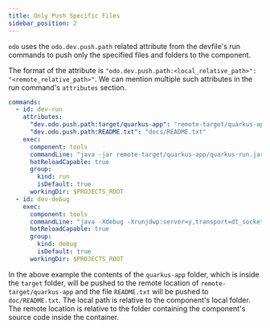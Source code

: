 ```yaml
---
title: Only Push Specific Files
sidebar_position: 2
---
```

`odo` uses the `odo.dev.push.path` related attribute from the devfile's run commands to push only the specified files and folders to the component.

The format of the attribute is `"odo.dev.push.path:<local_relative_path>": "<remote_relative_path>"`. We can mention multiple such attributes in the run command's `attributes` section.

```yaml
commands:
  - id: dev-run
    attributes:
      "dev.odo.push.path:target/quarkus-app": "remote-target/quarkus-app"
      "dev.odo.push.path:README.txt": "docs/README.txt"
    exec:
      component: tools
      commandLine: "java -jar remote-target/quarkus-app/quarkus-run.jar -Dquarkus.http.host=0.0.0.0"
      hotReloadCapable: true
      group:
        kind: run
        isDefault: true
      workingDir: $PROJECTS_ROOT
  - id: dev-debug
    exec:
      component: tools
      commandLine: "java -Xdebug -Xrunjdwp:server=y,transport=dt_socket,address=${DEBUG_PORT},suspend=n -jar remote-target/quarkus-app/quarkus-run.jar -Dquarkus.http.host=0.0.0.0"
      hotReloadCapable: true
      group:
        kind: debug
        isDefault: true
      workingDir: $PROJECTS_ROOT
```

In the above example the contents of the `quarkus-app` folder, which is inside the `target` folder, will be pushed to the remote location of `remote-target/quarkus-app` and the file `README.txt` will be pushed to `doc/README.txt`. The local path is relative to the component's local folder. The remote location is relative to the folder containing the component's source code inside the container. 
